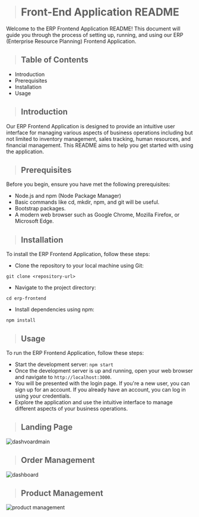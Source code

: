 ># Front-End Application README
Welcome to the ERP Frontend Application README! This document will guide you through the process of setting up, running, and using our ERP (Enterprise Resource Planning) Frontend Application.

>## Table of Contents

* Introduction
* Prerequisites
* Installation
* Usage

>## Introduction
Our ERP Frontend Application is designed to provide an intuitive user interface for managing various aspects of business operations including but not limited to inventory management, sales tracking, human resources, and financial management. This README aims to help you get started with using the application.

>## Prerequisites
Before you begin, ensure you have met the following prerequisites:

* Node.js and npm (Node Package Manager)
* Basic commands like cd, mkdir, npm, and git will be useful.
* Bootstrap packages.
* A modern web browser such as Google Chrome, Mozilla Firefox, or Microsoft Edge.

>## Installation

To install the ERP Frontend Application, follow these steps:
* Clone the repository to your local machine using Git:
  
 `git clone <repository-url>`

* Navigate to the project directory:

 `cd erp-frontend`

* Install dependencies using npm:

`npm install`

>## Usage

To run the ERP Frontend Application, follow these steps:
* Start the development server:
  `npm start`
* Once the development server is up and running, open your web browser and navigate to `http://localhost:3000`.
* You will be presented with the login page. If you're a new user, you can sign up for an account. If you already have an account, you can log in using your credentials.
* Explore the application and use the intuitive interface to manage different aspects of your business operations.
>## Landing Page
![dashvoardmain](https://github.com/phani2110/ERP/assets/112878767/7754a433-6236-49f6-be21-e6d03db55edc)
>## Order Management
![dashboard](https://github.com/phani2110/ERP/assets/112878767/8eedeb79-5104-461c-a25c-e7cfdab22cb6)
>## Product Management
![product management](https://github.com/phani2110/ERP/assets/112878767/d65934d9-74e1-42ab-87b1-72cb3fbf3a1c)




